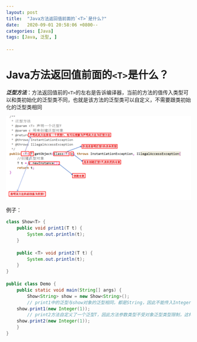```yaml
---
layout: post
title:  "Java方法返回值前面的`<T>`是什么?"
date:   2020-09-01 20:58:06 +0800--
categories: [Java]
tags: [Java, 泛型, ]  

---
```


# Java方法返回值前面的`<T>`是什么？

***泛型方法***：方法返回值前的`<T>`的左右是告诉编译器，当前的方法的值传入类型可以和类初始化的泛型类不同，也就是该方法的泛型类可以自定义，不需要跟类初始化的泛型类相同

![image-20200901210208562](/assets/imgs/image-20200901210208562.png)

例子：

```java
class Show<T> {
	public void print1(T t) {
		System.out.println(t);
	}

	public <T> void print2(T t) {
		System.out.println(t);
	}
}

public class Demo {
	public static void main(String[] args) {
		Show<String> show = new Show<String>();
		// print1中的泛型与show对象的泛型相同，都是String，因此不能传入Integer类型的参数。 
    show.print1(new Integer(1));
		// print2方法自定义了一个泛型T，因此方法参数类型不受对象泛型类型限制，这样定义的话这个方法是可以传入任意类型的参数的。
    show.print2(new Integer(1));
	}
}
```

